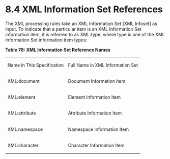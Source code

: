<html dir="LTR" xmlns:mshelp="http://msdn.microsoft.com/mshelp" xmlns:ddue="http://ddue.schemas.microsoft.com/authoring/2003/5" xmlns:xlink="http://www.w3.org/1999/xlink" xmlns:tool="http://www.microsoft.com/tooltip"><body><input type="hidden" id="userDataCache" class="userDataStyle"><input type="hidden" id="hiddenScrollOffset"><img id="dropDownImage" style="display:none; height:0; width:0;" src="../local/drpdown.gif"><img id="dropDownHoverImage" style="display:none; height:0; width:0;" src="../local/drpdown_orange.gif"><img id="collapseImage" style="display:none; height:0; width:0;" src="../local/collapse.gif"><img id="expandImage" style="display:none; height:0; width:0;" src="../local/exp.gif"><img id="collapseAllImage" style="display:none; height:0; width:0;" src="../local/collall.gif"><img id="expandAllImage" style="display:none; height:0; width:0;" src="../local/expall.gif"><img id="copyImage" style="display:none; height:0; width:0;" src="../local/copycode.gif"><img id="copyHoverImage" style="display:none; height:0; width:0;" src="../local/copycodeHighlight.gif"><div id="header"><h1 class="heading">8.4 XML Information Set References</h1></div><div id="mainSection"><div id="mainBody"><div id="allHistory" class="saveHistory" onsave="saveAll()" onload="loadAll()"></div>
			<div id="sectionSection0" class="section" name="collapseableSection"><content xmlns="http://ddue.schemas.microsoft.com/authoring/2003/5" xmlns:wsd="http://wsdev.schemas.microsoft.com/authoring/2008/2" xmlns:msxsl="urn:schemas-microsoft-com:xslt" xmlns:script="urn:script" xmlns:build="urn:build">
				</content></div><div id="sectionSection1" class="section" name="collapseableSection"><content xmlns="http://ddue.schemas.microsoft.com/authoring/2003/5" xmlns:wsd="http://wsdev.schemas.microsoft.com/authoring/2008/2" xmlns:msxsl="urn:schemas-microsoft-com:xslt" xmlns:script="urn:script" xmlns:build="urn:build">
					<p xmlns="">The XML processing rules take an XML Information Set [XML Infoset] as input. To indicate that a particular item is an XML Information Set information item, it is referred to as XML:type, where type is one of the XML Information Set information item types:</p>
					<p xmlns="">
						<b>Table 78: XML Information Set Reference Names</b>
					</p>
					<p xmlns=""><b></b></p><table class="ProtocolAuthoredTable" xmlns=""><tr>
								<td id="ShadedCell">
									<p>Name in This Specification</p>
								</td>
								<td id="ShadedCell">
									<p>Full Name in XML Information Set</p>
								</td>
							</tr><tr>
							<td>
								<p>XML:document</p>
							</td>
							<td>
								<p>Document Information Item</p>
							</td>
						</tr><tr>
							<td>
								<p>XML:element</p>
							</td>
							<td>
								<p>Element Information Item</p>
							</td>
						</tr><tr>
							<td>
								<p>XML:attribute</p>
							</td>
							<td>
								<p>Attribute Information Item</p>
							</td>
						</tr><tr>
							<td>
								<p>XML:namespace</p>
							</td>
							<td>
								<p>Namespace Information Item</p>
							</td>
						</tr><tr>
							<td>
								<p>XML:character</p>
							</td>
							<td>
								<p>Character Information Item</p>
							</td>
						</tr></table>
				</content></div><!--[if gte IE 5]>
			<tool:tip element="languageFilterToolTip" avoidmouse="false"/>
		<![endif]--></div><a name="feedback"></a><span></span></div></body></html>